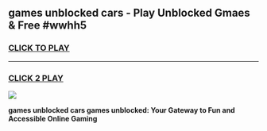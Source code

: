 
## games unblocked cars - Play Unblocked Gmaes & Free #wwhh5
<h3>
<a href="https://premium.freeplayer.one?title=games_unblocked_cars&ref=01M">CLICK TO PLAY</a></h3>
<hr>

<h3>
<a href="https://premium.freeplayer.one?title=games_unblocked_cars&ref=01M">CLICK 2 PLAY</a>
  
</h3>

<a href="https://premium.freeplayer.one?title=games_unblocked_cars&ref=01M"><img src="https://clearcache.store/games.png"></a>


**games unblocked cars games unblocked: Your Gateway to Fun and Accessible Online Gaming**
